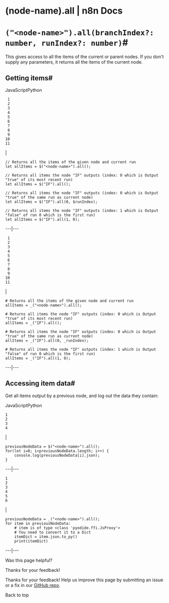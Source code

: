 # (node-name).all | n8n Docs

[ ](https://github.com/n8n-io/n8n-docs/edit/main/docs/code/cookbook/builtin/all.md "Edit this page")

# `("<node-name>").all(branchIndex?: number, runIndex?: number)`#

This gives access to all the items of the current or parent nodes. If you don't supply any parameters, it returns all the items of the current node.

## Getting items#

JavaScriptPython
    
    
     1
     2
     3
     4
     5
     6
     7
     8
     9
    10
    11

| 
    
    
    // Returns all the items of the given node and current run
    let allItems = $("<node-name>").all();
    
    // Returns all items the node "IF" outputs (index: 0 which is Output "true" of its most recent run)
    let allItems = $("IF").all();
    
    // Returns all items the node "IF" outputs (index: 0 which is Output "true" of the same run as current node)
    let allItems = $("IF").all(0, $runIndex);
    
    // Returns all items the node "IF" outputs (index: 1 which is Output "false" of run 0 which is the first run)
    let allItems = $("IF").all(1, 0);
      
  
---|---  
      
    
     1
     2
     3
     4
     5
     6
     7
     8
     9
    10
    11

| 
    
    
    # Returns all the items of the given node and current run
    allItems = _("<node-name>").all();
    
    # Returns all items the node "IF" outputs (index: 0 which is Output "true" of its most recent run)
    allItems = _("IF").all();
    
    # Returns all items the node "IF" outputs (index: 0 which is Output "true" of the same run as current node)
    allItems = _("IF").all(0, _runIndex);
    
    # Returns all items the node "IF" outputs (index: 1 which is Output "false" of run 0 which is the first run)
    allItems = _("IF").all(1, 0);
      
  
---|---  
  
## Accessing item data#

Get all items output by a previous node, and log out the data they contain:

JavaScriptPython
    
    
    1
    2
    3
    4

| 
    
    
    previousNodeData = $("<node-name>").all();
    for(let i=0; i<previousNodeData.length; i++) {
    	console.log(previousNodeData[i].json);
    }
      
  
---|---  
      
    
    1
    2
    3
    4
    5
    6

| 
    
    
    previousNodeData = _("<node-name>").all();
    for item in previousNodeData:
    	# item is of type <class 'pyodide.ffi.JsProxy'>
    	# You need to convert it to a Dict
    	itemDict = item.json.to_py()
    	print(itemDict)
      
  
---|---  
  
Was this page helpful? 

Thanks for your feedback! 

Thanks for your feedback! Help us improve this page by submitting an issue or a fix in our [GitHub repo](https://github.com/n8n-io/n8n-docs). 

Back to top